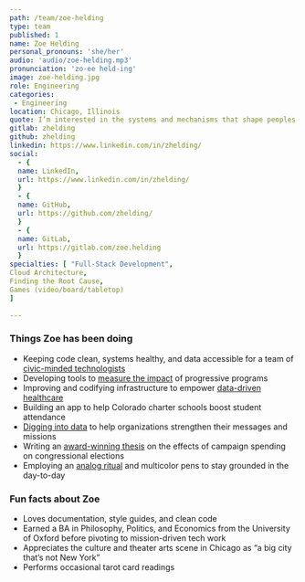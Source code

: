 ```yaml
---
path: /team/zoe-helding
type: team
published: 1
name: Zoe Helding
personal_pronouns: 'she/her'
audio: 'audio/zoe-helding.mp3'
pronunciation: 'zo-ee held-ing'
image: zoe-helding.jpg
role: Engineering
categories:
 - Engineering
location: Chicago, Illinois
quote: I’m interested in the systems and mechanisms that shape peoples’ lives and livelihoods -- finding out where they are broken, and how we can fix them.
gitlab: zhelding
github: zhelding
linkedin: https://www.linkedin.com/in/zhelding/
social: 
  - {
  name: LinkedIn,
  url: https://www.linkedin.com/in/zhelding/
  }
  - {
  name: GitHub,
  url: https://github.com/zhelding/
  }
  - {
  name: GitLab,
  url: https://gitlab.com/zoe.helding
  }
specialties: [ "Full-Stack Development",
Cloud Architecture,
Finding the Root Cause,
Games (video/board/tabletop)
]
  
---
```


### Things Zoe has been doing
* Keeping code clean, systems healthy, and data accessible for a team of [civic-minded technologists](https://civicactions.com/)
* Developing tools to [measure the impact](https://analystinstitute.org/) of progressive programs
* Improving and codifying infrastructure to empower [data-driven healthcare](https://www.graymatteranalytics.com/about-us/)
* Building an app to help Colorado charter schools boost student attendance
* [Digging into data](https://270strategies.com/our-work/) to help organizations strengthen their messages and missions
* Writing an [award-winning thesis](https://www.academia.edu/26929124/Repeat_Challengers_Revisited_Estimating_the_Effect_of_Campaign_Spending_on_U.S._House_Election_Results) on the effects of campaign spending on congressional elections
* Employing an [analog ritual](https://bulletjournal.com/) and multicolor pens to stay grounded in the day-to-day

### Fun facts about Zoe
* Loves documentation, style guides, and clean code
* Earned a BA in Philosophy, Politics, and Economics from the University of Oxford before pivoting to mission-driven tech work
* Appreciates the culture and theater arts scene in Chicago as “a big city that’s not New York”
* Performs occasional tarot card readings


